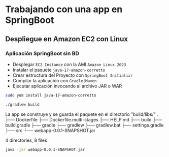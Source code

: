 # Trabajando con una app en SpringBoot

## Despliegue en Amazon EC2 con Linux

### Aplicación SpringBoot sin BD

* Desplegar `EC2 Instance` con la AMI `Amazon Linux 2023`
* Instalar el paquete `java-17-amazon-corretto`
* Crear estructura del Proyecto con `SpringBoot Initializr`
* Compilar la aplicación con `Gradle|Maven`
* Ejecutar aplicación invocando al archivo JAR o WAR

```sh
sudo yum install java-17-amazon-corretto
```

```sh
./gradlew build
```

La app se construye y se guarda el paquete en el directorio "build/libs/"
.
├── Dockerfile
├── Dockerfile.multi-stages
├── HELP.md
├── build
├── build.gradle
├── gradle
├── gradlew
├── gradlew.bat
├── settings.gradle
├── src
└── webapp-0.0.1-SNAPSHOT.jar

4 directories, 8 files

```sh
java -jar webapp-0.0.1-SNAPSHOT.jar
```